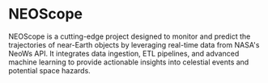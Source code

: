 # NEOScope
NEOScope is a cutting-edge project designed to monitor and predict the trajectories of near-Earth objects by leveraging real-time data from NASA's NeoWs API. It integrates data ingestion, ETL pipelines, and advanced machine learning to provide actionable insights into celestial events and potential space hazards.
